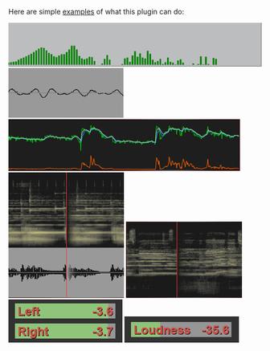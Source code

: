 Here are simple [examples](https://github.com/d-uzlov/Rainmeter-Plugins-by-rxtd/raw/master/AudioAnalyzer/documentation/user-documentation/example%20skins/AudioAnalyzer%20Example%20Skins_1.1.5.1.rmskin) of what this plugin can do:

<p float="left">
  <a href="#/docs/examples/spectrum.md"><img src="resources\spectrum.PNG" title="Spectrum" /></a>
  <a href="#/docs/examples/waveform.md"><img src="resources\waveform.PNG" title="waveform" /></a>
  <a href="#/docs/examples/curve-tester.md"><img src="resources\curve-tester.PNG" title="Curve Tester" /></a>
  <a href="#/docs/examples/spectrogram-with-waveform.md"><img src="resources\spectrogram-with-waveform.PNG" title="Spectrogram with Waveform" /></a>
  <a href="#/docs/examples/spectrogram.md"><img src="resources\spectrogram.PNG" title="Spectrogram" /></a>
  <a href="#/docs/examples/peak.md"><img src="resources\peak.PNG" title="Peak" /></a>
  <a href="#/docs/examples/loudness.md"><img src="resources\loudness.PNG" title="Loudness" /></a>
</p>
